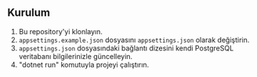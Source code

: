 ## Kurulum

1. Bu repository'yi klonlayın.
2. `appsettings.example.json` dosyasını `appsettings.json` olarak değiştirin.
3. `appsettings.json` dosyasındaki bağlantı dizesini kendi PostgreSQL veritabanı bilgilerinizle güncelleyin.
4. "dotnet run" komutuyla projeyi çalıştırın.
